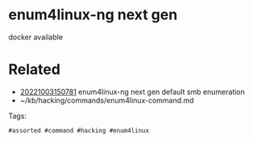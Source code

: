 # enum4linux-ng next gen
docker available

# Related

- [20221003150781](/zet/20221003150781/README.md) enum4linux-ng next gen default smb enumeration
- ~/kb/hacking/commands/enum4linux-command.md

Tags:

    #assorted #command #hacking #enum4linux
